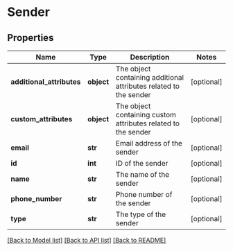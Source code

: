 # Sender

## Properties
Name | Type | Description | Notes
------------ | ------------- | ------------- | -------------
**additional_attributes** | **object** | The object containing additional attributes related to the sender | [optional] 
**custom_attributes** | **object** | The object containing custom attributes related to the sender | [optional] 
**email** | **str** | Email address of the sender | [optional] 
**id** | **int** | ID of the sender | [optional] 
**name** | **str** | The name of the sender | [optional] 
**phone_number** | **str** | Phone number of the sender | [optional] 
**type** | **str** | The type of the sender | [optional] 

[[Back to Model list]](../README.md#documentation-for-models) [[Back to API list]](../README.md#documentation-for-api-endpoints) [[Back to README]](../README.md)

